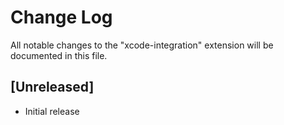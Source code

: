 # Change Log

All notable changes to the "xcode-integration" extension will be documented in this file.

## [Unreleased]

- Initial release